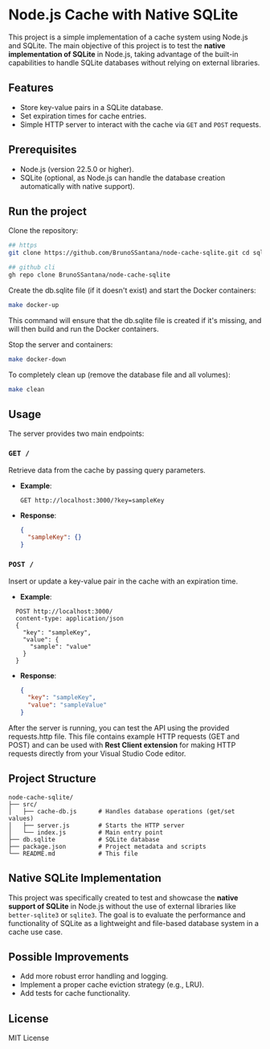 # Node.js Cache with Native SQLite

This project is a simple implementation of a cache system using Node.js and SQLite. The main objective of this project is to test the **native implementation of SQLite** in Node.js, taking advantage of the built-in capabilities to handle SQLite databases without relying on external libraries.

## Features

- Store key-value pairs in a SQLite database.
- Set expiration times for cache entries.
- Simple HTTP server to interact with the cache via `GET` and `POST` requests.

## Prerequisites

- Node.js (version 22.5.0 or higher).
- SQLite (optional, as Node.js can handle the database creation automatically with native support).

## Run the project
Clone the repository:

```bash
## https
git clone https://github.com/BrunoSSantana/node-cache-sqlite.git cd sqlite

## github cli
gh repo clone BrunoSSantana/node-cache-sqlite
```

Create the db.sqlite file (if it doesn't exist) and start the Docker containers:

```bash
make docker-up
```

This command will ensure that the db.sqlite file is created if it's missing, and will then build and run the Docker containers.

Stop the server and containers:

```bash
make docker-down
```

To completely clean up (remove the database file and all volumes):

```bash
make clean
```

## Usage

The server provides two main endpoints:

### `GET /`

Retrieve data from the cache by passing query parameters.

- **Example**:
  ```
  GET http://localhost:3000/?key=sampleKey
  ```

- **Response**:
  ```json
  {
    "sampleKey": {}
  }
  ```

### `POST /`

Insert or update a key-value pair in the cache with an expiration time.

- **Example**:
```
  POST http://localhost:3000/
  content-type: application/json
  {
    "key": "sampleKey",
    "value": {
      "sample": "value"
    }
  }
```

- **Response**:
  ```json
  {
    "key": "sampleKey",
    "value": "sampleValue"
  }
  ```

After the server is running, you can test the API using the provided requests.http file. This file contains example HTTP requests (GET and POST) and can be used with **Rest Client extension** for making HTTP requests directly from your Visual Studio Code editor.

## Project Structure

```
node-cache-sqlite/
├── src/
│   ├── cache-db.js      # Handles database operations (get/set values)
│   ├── server.js        # Starts the HTTP server
│   └── index.js         # Main entry point
├── db.sqlite            # SQLite database
├── package.json         # Project metadata and scripts
└── README.md            # This file
```

## Native SQLite Implementation

This project was specifically created to test and showcase the **native support of SQLite** in Node.js without the use of external libraries like `better-sqlite3` or `sqlite3`. The goal is to evaluate the performance and functionality of SQLite as a lightweight and file-based database system in a cache use case.

## Possible Improvements

- Add more robust error handling and logging.
- Implement a proper cache eviction strategy (e.g., LRU).
- Add tests for cache functionality.

## License

MIT License